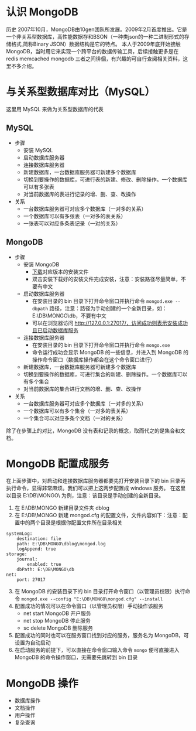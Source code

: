 # 认识 MongoDB
历史 2007年10月，MongoDB由10gen团队所发展。2009年2月首度推出。它是一个非关系型数据库，高性能数据存和BSON（一种类json的一种二进制形式的存储格式,简称Binary JSON）数据结构是它的特点。
本人于2009年底开始接触 MongoDB，当时用它来实现一个跨平台的数据传输工具，后续接触更多是在 redis memcached mongodb 三者之间徘徊，有兴趣的可自行查阅相关资料，这里不多介绍。

# 与关系型数据库对比（MySQL）
这里用 MySQL 来做为关系型数据库的代表
## MySQL
- 步骤
    - 安装 MySQL
    - 启动数据库服务器
    - 连接数据库服务器
    - 新建数据库，一台数据库服务器可新建多个数据库
    - 切换到要操作的数据库，可进行表的新建、修改、删除操作。一个数据库可以有多张表
    - 对当前数据库的表进行记录的增、删、查、改操作
- 关系
    - 一台数据库服务器可对应多个数据库（一对多的关系）
    - 一个数据库可以有多张表（一对多的表关系）
    - 一张表可以对应多条表记录（一对的关系）

## MongoDB
- 步骤
    - 安装 MongoDB
        - [下载](http://www.mongodb.org/downloads)对应版本的安装文件
        - 双击安装下载好的安装文件完成安装，注意：安装路径尽量简单，不要有中文
    - 启动数据库服务器
        - 在安装目录的 bin 目录下打开命令窗口并执行命令 `mongod.exe --dbpath` 路径，注意：路径为手动创建的一个全新目录，如：E:\DB\MONGO\db，不要有中文
        - 可以在浏览器访问 http://127.0.0.1:27017/，访问成功则表示安装成功且已启动数据库服务
    - 连接数据库服务器
        - 在安装目录的 bin 目录下打开命令窗口并执行命令 `mongo.exe`
        - 命令运行成功会显示 MongoDB 的一些信息，并进入到 MongoDB 的操作命令窗口（数据库操作都会在这个命令窗口进行）
    - 新建数据库，一台数据库服务器可新建多个数据库
    - 切换到要操作的数据库，可进行集合的新建、删除操作。一个数据库可以有多个集合
    - 对当前数据库的集合进行文档的增、删、查、改操作
- 关系
    - 一台数据库服务器可对应多个数据库（一对多的关系）
    - 一个数据库可以有多个集合（一对多的表关系）
    - 一个集合可以对应多条个文档（一对的关系）

除了在步骤上的对比，MongoDB 没有表和记录的概念，取而代之的是集合和文档。

# MongoDB 配置成服务
在上面步骤中，对启动和连接数据库服务器都要先打开安装目录下的 bin 目录再执行命令，显得非常麻烦。我们可以把上这两步配置成 windows 服务。
在这里以目录 E:\DB\MONGO\ 为例，注意：该目录是手动创建的全新目录。
1. 在 E:\DB\MONGO 新建目录文件夹 dblog
2. 在 E:\DB\MONGO 新建 mongod.cfg 的配置文件，文件内容如下：注意：配置中的两个目录是根据你配置文件所在目录相关
```
systemLog:
    destination: file
    path: E:\DB\MONGO\dblog\mongod.log
    logAppend: true
storage:
    journal:
        enabled: true
    dbPath: E:\DB\MONGO\db
net:
    port: 27017
```
3. 在 MongoDB 的安装目录下的 bin 目录打开命令窗口（以管理员权限）执行命令 `mongod.exe --config "E:\DB\MONGO\mongod.cfg" --install`
4. 配置成功的情况可以在命令窗口（以管理员权限）手动操作该服务
    - net start MongoDB 开户服务
    - net stop MongoDB 停止服务
    - sc delete MongoDB 删除服务
5. 配置成功的同时也可以在服务窗口找到对应的服务，服务名为 MongoDB，可设置为自动启动
6. 在启动服务的前提下，可以直接在命令窗口输入命令 `mongo` 便可直接进入 MongoDB 的命令操作窗口，无需要先跳转到 bin 目录

# MongoDB 操作
- 数据库操作
- 文档操作
- 用户操作
- 复杂查询